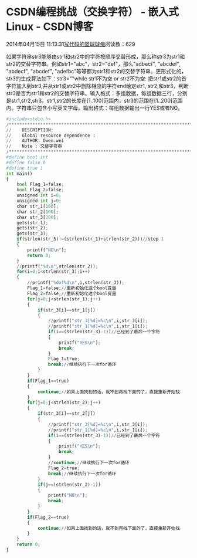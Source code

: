 
# CSDN编程挑战（交换字符） - 嵌入式Linux - CSDN博客

2014年04月15日 11:13:31[写代码的篮球球痴](https://me.csdn.net/weiqifa0)阅读数：629


如果字符串str3能够由str1和str2中的字符按顺序交替形成，那么称str3为str1和str2的交替字符串。例如str1="abc"，str2="def"，那么"adbecf", "abcdef", "abdecf", "abcdef", "adefbc"等等都为str1和str2的交替字符串。更形式化的，str3的生成算法如下：str3=""while str1不为空 or str2不为空: 把str1或str2的首字符加入到str3,并从str1或str2中删除相应的字符end给定str1,
 str2,和str3，判断str3是否为str1和str2的交替字符串。输入格式：多组数据，每组数据三行，分别是str1,str2,str3。str1,str2的长度在[1..100]范围内，str3的范围在[1..200]范围内。字符串只包含小写英文字母。输出格式：每组数据输出一行YES或者NO。


```python
#include<stdio.h>
/******************************************************************************/
//    DESCRIPTION:     
//    Global resource dependence :  
//    AUTHOR: Owen.wei
//    Note : 交替字符串
/******************************************************************************/
#define bool int
#define false 0
#define true 1
int main()
{
	bool Flag_1=false;
	bool Flag_2=false;
	unsigned int i=0;
	unsigned int j=0;
	char str_1[100];
	char str_2[100];
	char str_3[200];
	gets(str_1);
	gets(str_2);
	gets(str_3);
	if(strlen(str_3)!=(strlen(str_1)+strlen(str_2)))//step 1
	{
		printf("NO\n");
		return 0;
	}
	//printf("%d\n",strlen(str_2));
	for(i=0;i<strlen(str_3);i++)
	{
		//printf("%dof%d\n",i,strlen(str_3));
		Flag_1=false;//重新初始化这个bool变量
		Flag_2=false;//重新初始化这个bool变量
		for(j=0;j<strlen(str_1);j++)
		{
			if(str_3[i]==str_1[j])
			{
				//printf("str_3[%d]=%c\n",i,str_3[i]);
				//printf("str_1[%d]=%c\n",i,str_1[i]);
				if(i==(strlen(str_3)-1))//已经到了最后一个字符
				{
					printf("YES\n");
					break;
				}
				Flag_1=true;
				break;//继续执行下一次for循环
			}
		}
		if(Flag_1==true)
		{
			continue;//如果上面找到的话，就不到再找下面的了，直接重新开始找
		}
		for(j=0;j<strlen(str_2);j++)
		{
			if(str_3[i]==str_2[j])
			{
				//printf("str_3[%d]=%c\n",i,str_3[i]);
				//printf("str_1[%d]=%c\n",i,str_1[i]);
				if(i==(strlen(str_3)-1))//已经到了最后一个字符
				{
					printf("YES\n");
					break;
				}
				//continue;//继续执行下一次for循环
				Flag_2=true;
				break;//继续执行下一次for循环
			}
			if(j==(strlen(str_2)-1))
			{
				printf("NO\n");
				break;
			}
		}
		if(Flag_2==true)
		{
			continue;//如果上面找到的话，就不到再找下面的了，直接重新开始找
		}
	}
	return 0;
}
```


